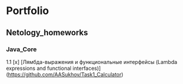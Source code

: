 # Portfolio
## Netology_homeworks
### Java_Core
1.1 [x] [Лямбда-выражения и функциональные интерфейсы (Lambda expressions and functional interfaces)] (https://github.com/AASukhov/Task1_Calculator)
### 
